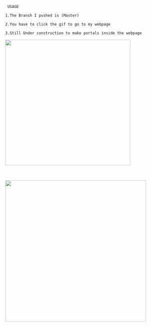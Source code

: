 <code> USAGE </code>
<p><code>1.The Bransh I pushed is (Master)</code></p>
<p><code>2.You have to click the gif to go to my webpage</code></p>
<p><code>3.Still Under construction to make portals inside the webpage</code></p>
<div id="header" align="Left">
<a href="https://radiant.github.io">
<img border="0"  src="https://media0.giphy.com/media/Ai6jGrjxJAp4Y8vVeF/200w.webp?cid=ecf05e473rd1hotbftyx9dhjt0xp8dn7jxdft802imlbf4ul&rid=200w.webp&ct=g" width="400" height="400"></a>
</div>
</p>
<br>
</br>
<img src="https://media1.giphy.com/media/lNY0a9aJgFcCaDn1nw/200w.webp?cid=ecf05e47dwawxgsvvjw7dxhdi0qndgo4fwdmfx3ehoz6crh3&rid=200w.webp&ct=g" height="450" width="450">
